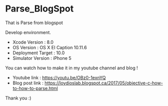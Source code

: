 # Parse_BlogSpot

That is Parse from blogspot

Develop environment.

- Xcode Version : 8.0
- OS Version : OS X EI Caption 10.11.6
- Deployment Target : 10.0
- Simulator Version : iPhone 5

You can watch how to make it in my youtube channel and blog !

- Youtube link : https://youtu.be/OBz0-1exnYQ
- Blog post link : https://loydioslab.blogspot.ca/2017/05/objective-c-how-to-how-to-parse.html

Thank you :)
